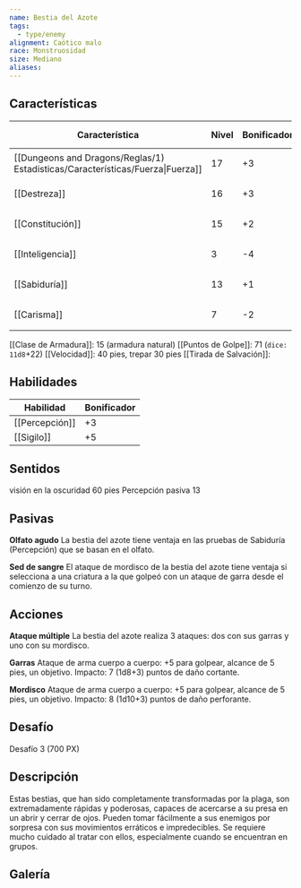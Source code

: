 ```yaml
---
name: Bestia del Azote
tags:
  - type/enemy
alignment: Caótico malo
race: Monstruosidad
size: Mediano
aliases:
---
```


## Características

| Característica                                                                 | Nivel | Bonificador | Lanzar dado      |
| ------------------------------------------------------------------------------ | ----- | ----------- | ---------------- |
| [[Dungeons and Dragons/Reglas/1) Estadisticas/Características/Fuerza\|Fuerza]] | 17    | +3          | `dice: 1d20 + 0` |
| [[Destreza]]                                                                   | 16    | +3          | `dice: 1d20 + 0` |
| [[Constitución]]                                                               | 15    | +2          | `dice: 1d20 + 0` |
| [[Inteligencia]]                                                               | 3     | -4          | `dice: 1d20 + 0` |
| [[Sabiduría]]                                                                  | 13    | +1          | `dice: 1d20 + 0` |
| [[Carisma]]                                                                    | 7     | -2          | `dice: 1d20 + 0` |

[[Clase de Armadura]]: 15 (armadura natural)
[[Puntos de Golpe]]: 71 (`dice: 11d8`+22)
[[Velocidad]]: 40 pies, trepar 30 pies
[[Tirada de Salvación]]:

## Habilidades

| Habilidad      | Bonificador |
| -------------- | ----------- |
| [[Percepción]] | +3          |
| [[Sigilo]]     | +5          |

## Sentidos

visión en la oscuridad 60 pies 
Percepción pasiva 13

## Pasivas

**Olfato agudo**
La bestia del azote tiene ventaja en las pruebas de Sabiduría (Percepción) que se basan en el olfato.

**Sed de sangre**
El ataque de mordisco de la bestia del azote tiene ventaja si selecciona a una criatura a la que golpeó con un ataque de garra desde el comienzo de su turno.

## Acciones

**Ataque múltiple**
La bestia del azote realiza 3 ataques: dos con sus garras y uno con su mordisco.

**Garras**
Ataque de arma cuerpo a cuerpo: +5 para golpear, alcance de 5 pies, un objetivo.
Impacto: 7 (1d8+3) puntos de daño cortante.

**Mordisco**
Ataque de arma cuerpo a cuerpo: +5 para golpear, alcance de 5 pies, un objetivo.
Impacto: 8 (1d10+3) puntos de daño perforante.

## Desafío

Desafío 3 (700 PX)

## Descripción

Estas bestias, que han sido completamente transformadas por la plaga, son extremadamente rápidas y poderosas, capaces de acercarse a su presa en un abrir y cerrar de ojos. Pueden tomar fácilmente a sus enemigos por sorpresa con sus movimientos erráticos e impredecibles. Se requiere mucho cuidado al tratar con ellos, especialmente cuando se encuentran en grupos.

## Galería
